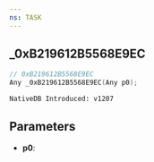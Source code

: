 ```yaml
---
ns: TASK
---
```

## _0xB219612B5568E9EC

```c
// 0xB219612B5568E9EC
Any _0xB219612B5568E9EC(Any p0);
```

```
NativeDB Introduced: v1207
```

## Parameters
* **p0**:
